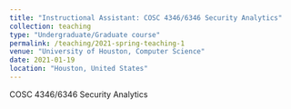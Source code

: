 ```yaml
---
title: "Instructional Assistant: COSC 4346/6346 Security Analytics"
collection: teaching
type: "Undergraduate/Graduate course"
permalink: /teaching/2021-spring-teaching-1
venue: "University of Houston, Computer Science"
date: 2021-01-19
location: "Houston, United States"
---
```

COSC 4346/6346 Security Analytics

